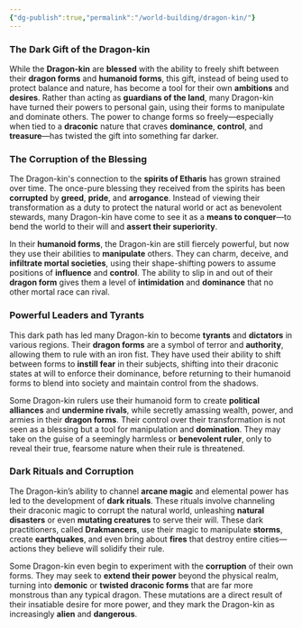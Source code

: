 ```yaml
---
{"dg-publish":true,"permalink":"/world-building/dragon-kin/"}
---
```


### **The Dark Gift of the Dragon-kin**

While the **Dragon-kin** are **blessed** with the ability to freely shift between their **dragon forms** and **humanoid forms**, this gift, instead of being used to protect balance and nature, has become a tool for their own **ambitions** and **desires**. Rather than acting as **guardians of the land**, many Dragon-kin have turned their powers to personal gain, using their forms to manipulate and dominate others. The power to change forms so freely—especially when tied to a **draconic** nature that craves **dominance**, **control**, and **treasure**—has twisted the gift into something far darker.

### **The Corruption of the Blessing**

The Dragon-kin's connection to the **spirits of Etharis** has grown strained over time. The once-pure blessing they received from the spirits has been **corrupted** by **greed**, **pride**, and **arrogance**. Instead of viewing their transformation as a duty to protect the natural world or act as benevolent stewards, many Dragon-kin have come to see it as a **means to conquer**—to bend the world to their will and **assert their superiority**.

In their **humanoid forms**, the Dragon-kin are still fiercely powerful, but now they use their abilities to **manipulate** others. They can charm, deceive, and **infiltrate mortal societies**, using their shape-shifting powers to assume positions of **influence** and **control**. The ability to slip in and out of their **dragon form** gives them a level of **intimidation** and **dominance** that no other mortal race can rival.

### **Powerful Leaders and Tyrants**

This dark path has led many Dragon-kin to become **tyrants** and **dictators** in various regions. Their **dragon forms** are a symbol of terror and **authority**, allowing them to rule with an iron fist. They have used their ability to shift between forms to **instill fear** in their subjects, shifting into their draconic states at will to enforce their dominance, before returning to their humanoid forms to blend into society and maintain control from the shadows.

Some Dragon-kin rulers use their humanoid form to create **political alliances** and **undermine rivals**, while secretly amassing wealth, power, and armies in their **dragon forms**. Their control over their transformation is not seen as a blessing but a tool for manipulation and **domination**. They may take on the guise of a seemingly harmless or **benevolent ruler**, only to reveal their true, fearsome nature when their rule is threatened.

### **Dark Rituals and Corruption**

The Dragon-kin’s ability to channel **arcane magic** and elemental power has led to the development of **dark rituals**. These rituals involve channeling their draconic magic to corrupt the natural world, unleashing **natural disasters** or even **mutating creatures** to serve their will. These dark practitioners, called **Drakmancers**, use their magic to manipulate **storms**, create **earthquakes**, and even bring about **fires** that destroy entire cities—actions they believe will solidify their rule.

Some Dragon-kin even begin to experiment with the **corruption** of their own forms. They may seek to **extend their power** beyond the physical realm, turning into **demonic** or **twisted draconic forms** that are far more monstrous than any typical dragon. These mutations are a direct result of their insatiable desire for more power, and they mark the Dragon-kin as increasingly **alien** and **dangerous**.